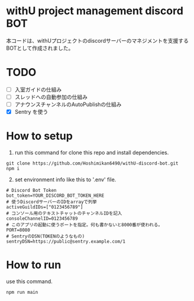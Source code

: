 # withU project management discord BOT
本コードは、withUプロジェクトのdiscordサーバーのマネジメントを支援するBOTとして作成されました。

# TODO
- [ ] 入室ガイドの仕組み
- [ ] スレッドへの自動参加の仕組み
- [ ] アナウンスチャンネルのAutoPublishの仕組み
- [x] Sentry を使う

# How to setup
1. run this command for clone this repo and install dependencies.
```
git clone https://github.com/Hoshimikan6490/withU-discord-bot.git
npm i
```
2. set environment info like this to '.env' file.
```
# Discord Bot Token
bot_token=YOUR_DISCORD_BOT_TOKEN_HERE
# 使うDiscordサーバーのIDをarrayで列挙
activeGuildIDs=["0123456789"]
# コンソール用のテキストチャットのチャンネルIDを記入
consoleChannelID=0123456789
# このアプリの起動に使うポートを指定。何も書かないと8000番が使われる。
PORT=8080
# SentryのDSN(TOKENのようなもの)
sentryDSN=https://public@sentry.example.com/1
```

# How to run
use this command.
```
npm run main
```